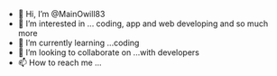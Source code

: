 - 👋 Hi, I’m @MainOwill83
- 👀 I’m interested in ... coding, app and web developing and so much more
- 🌱 I’m currently learning ...coding 
- 💞️ I’m looking to collaborate on ...with developers
- 📫 How to reach me ...

<!---
MainOwill83/MainOwill83 is a ✨ special ✨ repository because its `README.md` (this file) appears on your GitHub profile.
You can click the Preview link to take a look at your changes.
--->
